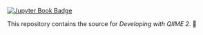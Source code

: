 [![Jupyter Book Badge](https://jupyterbook.org/badge.svg)](https://develop.qiime2.org)

This repository contains the source for *Developing with QIIME 2*. 📖
